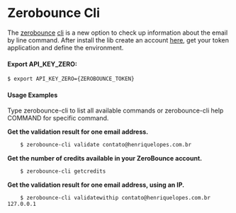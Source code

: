 Zerobounce Cli
==============

The [zerobounce](https://www.zerobounce.net/) [cli](https://en.wikipedia.org/wiki/Command-line_interface) is a new option to check up information about the email by line command. After install the lib create an account [here](https://www.zerobounce.net/), get your token application and define the environment. 

#### Export API_KEY_ZERO:
```sh
$ export API_KEY_ZERO={ZEROBOUNCE_TOKEN}
```
#### Usage Examples

Type zerobounce-cli to list all available commands or zerobounce-cli help COMMAND for specific command.

**Get the validation result for one email address.**
```sh
    $ zerobounce-cli validate contato@henriquelopes.com.br
```

**Get the number of credits available in your ZeroBounce account.**
```sh
    $ zerobounce-cli getcredits
```

**Get the validation result for one email address, using an IP.**
```
    $ zerobounce-cli validatewithip contato@henriquelopes.com.br 127.0.0.1
```
